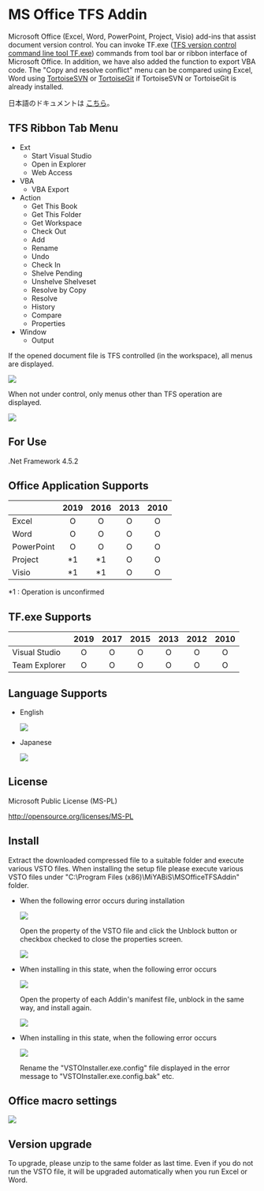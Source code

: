 ﻿# MS Office TFS Addin

Microsoft Office (Excel, Word, PowerPoint, Project, Visio) add-ins that assist document version control.
You can invoke TF.exe ([TFS version control command line tool TF.exe](https://msdn.microsoft.com/en-US/library/cc31bk2e(v=vs.120).aspx)) commands from tool bar or ribbon interface of Microsoft Office.
In addition, we have also added the function to export VBA code.
The "Copy and resolve conflict" menu can be compared using Excel, Word using [TortoiseSVN](https://tortoisesvn.net/) or [TortoiseGit](https://tortoisegit.org/) if TortoiseSVN or TortoiseGit is already installed.

日本語のドキュメントは [こちら](README.ja.md)。

## TFS Ribbon Tab Menu

* Ext
  * Start Visual Studio
  * Open in Explorer
  * Web Access
* VBA
  * VBA Export
* Action
  * Get This Book
  * Get This Folder
  * Get Workspace
  * Check Out
  * Add
  * Rename
  * Undo
  * Check In
  * Shelve Pending
  * Unshelve Shelveset
  * Resolve by Copy
  * Resolve
  * History
  * Compare
  * Properties
* Window
  * Output

If the opened document file is TFS controlled (in the workspace), all menus are displayed.

![](Images/Documentation_msofficetfsaddin.png)

When not under control, only menus other than TFS operation are displayed.

![](Images/Documentation_msofficetfsaddin2.png)


## For Use

.Net Framework 4.5.2

## Office Application Supports

|            | 2019 | 2016 | 2013 | 2010 |
|------------|:----:|:----:|:----:|:----:|
| Excel      | O    | O    | O    | O    | 
| Word       | O    | O    | O    | O    | 
| PowerPoint | O    | O    | O    | O    | 
| Project    | *1   | *1   | O    | O    | 
| Visio      | *1   | *1   | O    | O    |

*1 : Operation is unconfirmed

## TF.exe Supports

|               | 2019 | 2017 | 2015 | 2013 | 2012 | 2010 |
|---------------|:----:|:----:|:----:|:----:|:----:|:----:|
| Visual Studio | O    | O    | O    | O    | O    | O    |
| Team Explorer | O    | O    | O    | O    | O    | O    |

## Language Supports

* English

  ![](Images/Home_msofficetfsaddin_en.png)

* Japanese

  ![](Images/Home_msofficetfsaddin_ja.png)


## License

Microsoft Public License (MS-PL)

http://opensource.org/licenses/MS-PL


## Install

Extract the downloaded compressed file to a suitable folder and execute various VSTO files.
When installing the setup file please execute various VSTO files under "C:\Program Files (x86)\MiYABiS\MSOfficeTFSAddin" folder.

* When the following error occurs during installation

  ![](Images/Install_tfsaddin02_en.png)

  Open the property of the VSTO file and click the Unblock button or checkbox checked to close the properties screen.

  ![](Images/Install_tfsaddin03_en.png)

* When installing in this state, when the following error occurs

  ![](Images/Install_tfsaddin04_en.png)

  Open the property of each Addin's manifest file, unblock in the same way, and install again.

  ![](Images/Install_tfsaddin05_en.png)

* When installing in this state, when the following error occurs

  ![](Images/Install_tfsaddin06_en.png)

  Rename the "VSTOInstaller.exe.config" file displayed in the error message to "VSTOInstaller.exe.config.bak" etc.

## Office macro settings

  ![](Images/Install_tfsaddin01_en.png)

## Version upgrade

To upgrade, please unzip to the same folder as last time.
Even if you do not run the VSTO file, it will be upgraded automatically when you run Excel or Word.
